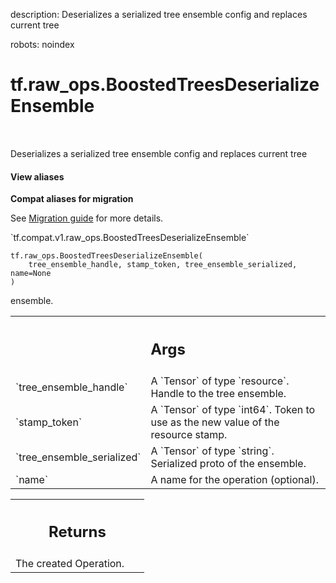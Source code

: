 description: Deserializes a serialized tree ensemble config and replaces current tree

robots: noindex

# tf.raw_ops.BoostedTreesDeserializeEnsemble

<!-- Insert buttons and diff -->

<table class="tfo-notebook-buttons tfo-api nocontent" align="left">

</table>



Deserializes a serialized tree ensemble config and replaces current tree

<section class="expandable">
  <h4 class="showalways">View aliases</h4>
  <p>
<b>Compat aliases for migration</b>
<p>See
<a href="https://www.tensorflow.org/guide/migrate">Migration guide</a> for
more details.</p>
<p>`tf.compat.v1.raw_ops.BoostedTreesDeserializeEnsemble`</p>
</p>
</section>

<pre class="devsite-click-to-copy prettyprint lang-py tfo-signature-link">
<code>tf.raw_ops.BoostedTreesDeserializeEnsemble(
    tree_ensemble_handle, stamp_token, tree_ensemble_serialized, name=None
)
</code></pre>



<!-- Placeholder for "Used in" -->

ensemble.

<!-- Tabular view -->
 <table class="responsive fixed orange">
<colgroup><col width="214px"><col></colgroup>
<tr><th colspan="2"><h2 class="add-link">Args</h2></th></tr>

<tr>
<td>
`tree_ensemble_handle`
</td>
<td>
A `Tensor` of type `resource`.
Handle to the tree ensemble.
</td>
</tr><tr>
<td>
`stamp_token`
</td>
<td>
A `Tensor` of type `int64`.
Token to use as the new value of the resource stamp.
</td>
</tr><tr>
<td>
`tree_ensemble_serialized`
</td>
<td>
A `Tensor` of type `string`.
Serialized proto of the ensemble.
</td>
</tr><tr>
<td>
`name`
</td>
<td>
A name for the operation (optional).
</td>
</tr>
</table>



<!-- Tabular view -->
 <table class="responsive fixed orange">
<colgroup><col width="214px"><col></colgroup>
<tr><th colspan="2"><h2 class="add-link">Returns</h2></th></tr>
<tr class="alt">
<td colspan="2">
The created Operation.
</td>
</tr>

</table>

